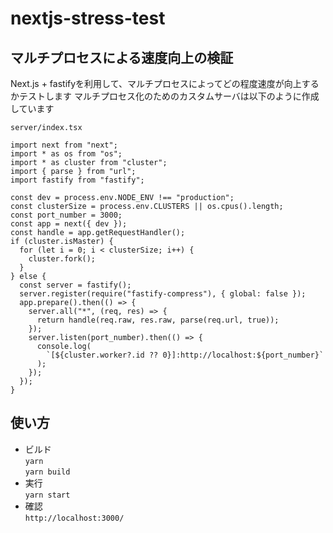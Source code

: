 # nextjs-stress-test

## マルチプロセスによる速度向上の検証

Next.js + fastifyを利用して、マルチプロセスによってどの程度速度が向上するかテストします
マルチプロセス化のためのカスタムサーバは以下のように作成しています

`server/index.tsx`

```tsx
import next from "next";
import * as os from "os";
import * as cluster from "cluster";
import { parse } from "url";
import fastify from "fastify";

const dev = process.env.NODE_ENV !== "production";
const clusterSize = process.env.CLUSTERS || os.cpus().length;
const port_number = 3000;
const app = next({ dev });
const handle = app.getRequestHandler();
if (cluster.isMaster) {
  for (let i = 0; i < clusterSize; i++) {
    cluster.fork();
  }
} else {
  const server = fastify();
  server.register(require("fastify-compress"), { global: false });
  app.prepare().then(() => {
    server.all("*", (req, res) => {
      return handle(req.raw, res.raw, parse(req.url, true));
    });
    server.listen(port_number).then(() => {
      console.log(
        `[${cluster.worker?.id ?? 0}]:http://localhost:${port_number}`
      );
    });
  });
}

```

## 使い方

- ビルド  
`yarn`  
`yarn build`  
- 実行  
`yarn start`  
- 確認  
`http://localhost:3000/`
